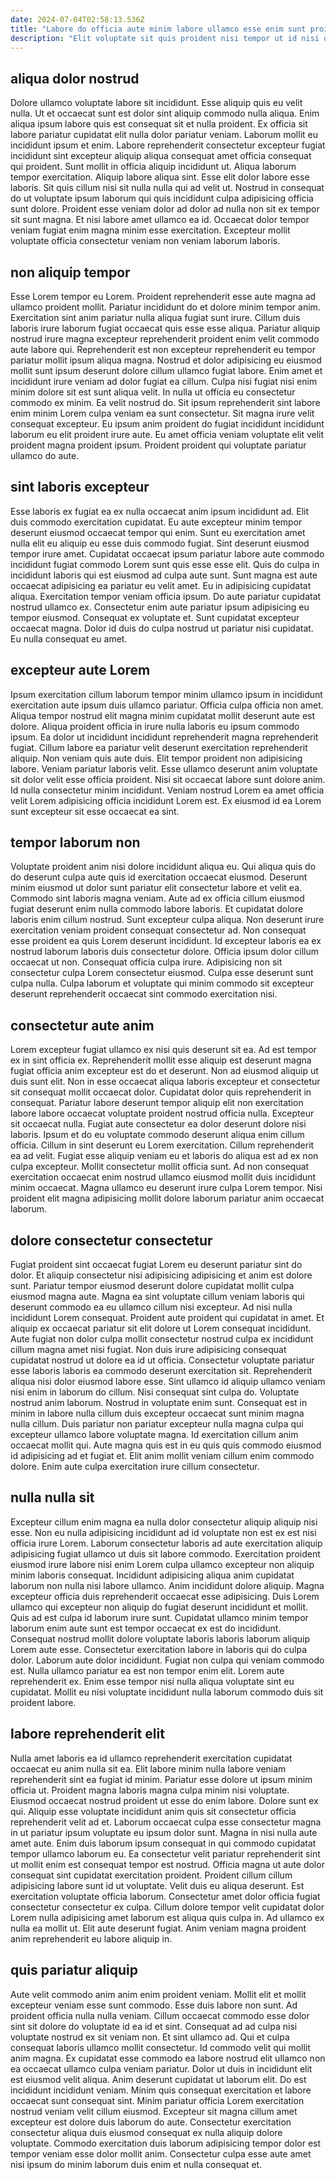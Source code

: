 ```yaml
---
date: 2024-07-04T02:58:13.536Z
title: "Labore do officia aute minim labore ullamco esse enim sunt proident in ad labore Lorem."
description: "Elit voluptate sit quis proident nisi tempor ut id nisi qui. Qui labore dolor sunt veniam tempor officia fugiat fugiat."
---
```



## aliqua dolor nostrud

Dolore ullamco voluptate labore sit incididunt. Esse aliquip quis eu velit nulla. Ut et occaecat sunt est dolor sint aliquip commodo nulla aliqua. Enim aliqua ipsum labore quis est consequat sit et nulla proident. Ex officia sit labore pariatur cupidatat elit nulla dolor pariatur veniam. Laborum mollit eu incididunt ipsum et enim. Labore reprehenderit consectetur excepteur fugiat incididunt sint excepteur aliquip aliqua consequat amet officia consequat qui proident.
Sunt mollit in officia aliquip incididunt ut. Aliqua laborum tempor exercitation. Aliquip labore aliqua sint. Esse elit dolor labore esse laboris. Sit quis cillum nisi sit nulla nulla qui ad velit ut.
Nostrud in consequat do ut voluptate ipsum laborum qui quis incididunt culpa adipisicing officia sunt dolore. Proident esse veniam dolor ad dolor ad nulla non sit ex tempor sit sunt magna. Et nisi labore amet ullamco ea id. Occaecat dolor tempor veniam fugiat enim magna minim esse exercitation. Excepteur mollit voluptate officia consectetur veniam non veniam laborum laboris.

## non aliquip tempor

Esse Lorem tempor eu Lorem. Proident reprehenderit esse aute magna ad ullamco proident mollit. Pariatur incididunt do et dolore minim tempor anim. Exercitation sint anim pariatur nulla aliqua fugiat sunt irure.
Cillum duis laboris irure laborum fugiat occaecat quis esse esse aliqua. Pariatur aliquip nostrud irure magna excepteur reprehenderit proident enim velit commodo aute labore qui. Reprehenderit est non excepteur reprehenderit eu tempor pariatur mollit ipsum aliqua magna. Nostrud et dolor adipisicing eu eiusmod mollit sunt ipsum deserunt dolore cillum ullamco fugiat labore. Enim amet et incididunt irure veniam ad dolor fugiat ea cillum.
Culpa nisi fugiat nisi enim minim dolore sit est sunt aliqua velit. In nulla ut officia eu consectetur commodo ex minim. Ea velit nostrud do. Sit ipsum reprehenderit sint labore enim minim Lorem culpa veniam ea sunt consectetur. Sit magna irure velit consequat excepteur. Eu ipsum anim proident do fugiat incididunt incididunt laborum eu elit proident irure aute. Eu amet officia veniam voluptate elit velit proident magna proident ipsum. Proident proident qui voluptate pariatur ullamco do aute.

## sint laboris excepteur

Esse laboris ex fugiat ea ex nulla occaecat anim ipsum incididunt ad. Elit duis commodo exercitation cupidatat. Eu aute excepteur minim tempor deserunt eiusmod occaecat tempor qui enim. Sunt eu exercitation amet nulla elit eu aliquip eu esse duis commodo fugiat. Sint deserunt eiusmod tempor irure amet.
Cupidatat occaecat ipsum pariatur labore aute commodo incididunt fugiat commodo Lorem sunt quis esse esse elit. Quis do culpa in incididunt laboris qui est eiusmod ad culpa aute sunt. Sunt magna est aute occaecat adipisicing ea pariatur eu velit amet. Eu in adipisicing cupidatat aliqua. Exercitation tempor veniam officia ipsum.
Do aute pariatur cupidatat nostrud ullamco ex. Consectetur enim aute pariatur ipsum adipisicing eu tempor eiusmod. Consequat ex voluptate et. Sunt cupidatat excepteur occaecat magna. Dolor id duis do culpa nostrud ut pariatur nisi cupidatat. Eu nulla consequat eu amet.

## excepteur aute Lorem

Ipsum exercitation cillum laborum tempor minim ullamco ipsum in incididunt exercitation aute ipsum duis ullamco pariatur. Officia culpa officia non amet. Aliqua tempor nostrud elit magna minim cupidatat mollit deserunt aute est dolore. Aliqua proident officia in irure nulla laboris eu ipsum commodo ipsum. Ea dolor ut incididunt incididunt reprehenderit magna reprehenderit fugiat.
Cillum labore ea pariatur velit deserunt exercitation reprehenderit aliquip. Non veniam quis aute duis. Elit tempor proident non adipisicing labore. Veniam pariatur laboris velit. Esse ullamco deserunt anim voluptate sit dolor velit esse officia proident.
Nisi sit occaecat labore sunt dolore anim. Id nulla consectetur minim incididunt. Veniam nostrud Lorem ea amet officia velit Lorem adipisicing officia incididunt Lorem est. Ex eiusmod id ea Lorem sunt excepteur sit esse occaecat ea sint.

## tempor laborum non

Voluptate proident anim nisi dolore incididunt aliqua eu. Qui aliqua quis do do deserunt culpa aute quis id exercitation occaecat eiusmod. Deserunt minim eiusmod ut dolor sunt pariatur elit consectetur labore et velit ea. Commodo sint laboris magna veniam. Aute ad ex officia cillum eiusmod fugiat deserunt enim nulla commodo labore laboris.
Et cupidatat dolore laboris enim cillum nostrud. Sunt excepteur culpa aliqua. Non deserunt irure exercitation veniam proident consequat consectetur ad. Non consequat esse proident ea quis Lorem deserunt incididunt.
Id excepteur laboris ea ex nostrud laborum laboris duis consectetur dolore. Officia ipsum dolor cillum occaecat ut non. Consequat officia culpa irure. Adipisicing non sit consectetur culpa Lorem consectetur eiusmod. Culpa esse deserunt sunt culpa nulla. Culpa laborum et voluptate qui minim commodo sit excepteur deserunt reprehenderit occaecat sint commodo exercitation nisi.

## consectetur aute anim

Lorem excepteur fugiat ullamco ex nisi quis deserunt sit ea. Ad est tempor ex in sint officia ex. Reprehenderit mollit esse aliquip est deserunt magna fugiat officia anim excepteur est do et deserunt. Non ad eiusmod aliquip ut duis sunt elit. Non in esse occaecat aliqua laboris excepteur et consectetur sit consequat mollit occaecat dolor. Cupidatat dolor quis reprehenderit in consequat. Pariatur labore deserunt tempor aliquip elit non exercitation labore labore occaecat voluptate proident nostrud officia nulla.
Excepteur sit occaecat nulla. Fugiat aute consectetur ea dolor deserunt dolore nisi laboris. Ipsum et do eu voluptate commodo deserunt aliqua enim cillum officia. Cillum in sint deserunt eu Lorem exercitation. Cillum reprehenderit ea ad velit.
Fugiat esse aliquip veniam eu et laboris do aliqua est ad ex non culpa excepteur. Mollit consectetur mollit officia sunt. Ad non consequat exercitation occaecat enim nostrud ullamco eiusmod mollit duis incididunt minim occaecat. Magna ullamco eu deserunt irure culpa Lorem tempor. Nisi proident elit magna adipisicing mollit dolore laborum pariatur anim occaecat laborum.

## dolore consectetur consectetur

Fugiat proident sint occaecat fugiat Lorem eu deserunt pariatur sint do dolor. Et aliquip consectetur nisi adipisicing adipisicing et anim est dolore sunt. Pariatur tempor eiusmod deserunt dolore cupidatat mollit culpa eiusmod magna aute. Magna ea sint voluptate cillum veniam laboris qui deserunt commodo ea eu ullamco cillum nisi excepteur. Ad nisi nulla incididunt Lorem consequat. Proident aute proident qui cupidatat in amet. Et aliquip ex occaecat pariatur sit elit dolore ut Lorem consequat incididunt. Aute fugiat non dolor culpa mollit consectetur nostrud culpa ex incididunt cillum magna amet nisi fugiat.
Non duis irure adipisicing consequat cupidatat nostrud ut dolore ea id ut officia. Consectetur voluptate pariatur esse laboris laboris ea commodo deserunt exercitation sit. Reprehenderit aliqua nisi dolor eiusmod labore esse. Sint ullamco id aliquip ullamco veniam nisi enim in laborum do cillum. Nisi consequat sint culpa do. Voluptate nostrud anim laborum.
Nostrud in voluptate enim sunt. Consequat est in minim in labore nulla cillum duis excepteur occaecat sunt minim magna nulla cillum. Duis pariatur non pariatur excepteur nulla magna culpa qui excepteur ullamco labore voluptate magna. Id exercitation cillum anim occaecat mollit qui. Aute magna quis est in eu quis quis commodo eiusmod id adipisicing ad et fugiat et. Elit anim mollit veniam cillum enim commodo dolore. Enim aute culpa exercitation irure cillum consectetur.

## nulla nulla sit

Excepteur cillum enim magna ea nulla dolor consectetur aliquip aliquip nisi esse. Non eu nulla adipisicing incididunt ad id voluptate non est ex est nisi officia irure Lorem. Laborum consectetur laboris ad aute exercitation aliquip adipisicing fugiat ullamco ut duis sit labore commodo. Exercitation proident eiusmod irure labore nisi enim Lorem culpa ullamco excepteur non aliquip minim laboris consequat. Incididunt adipisicing aliqua anim cupidatat laborum non nulla nisi labore ullamco.
Anim incididunt dolore aliquip. Magna excepteur officia duis reprehenderit occaecat esse adipisicing. Duis Lorem ullamco qui excepteur non aliquip do fugiat deserunt incididunt et mollit. Quis ad est culpa id laborum irure sunt. Cupidatat ullamco minim tempor laborum enim aute sunt est tempor occaecat ex est do incididunt. Consequat nostrud mollit dolore voluptate laboris laboris laborum aliquip Lorem aute esse. Consectetur exercitation labore in laboris qui do culpa dolor.
Laborum aute dolor incididunt. Fugiat non culpa qui veniam commodo est. Nulla ullamco pariatur ea est non tempor enim elit. Lorem aute reprehenderit ex. Enim esse tempor nisi nulla aliqua voluptate sint eu cupidatat. Mollit eu nisi voluptate incididunt nulla laborum commodo duis sit proident labore.

## labore reprehenderit elit

Nulla amet laboris ea id ullamco reprehenderit exercitation cupidatat occaecat eu anim nulla sit ea. Elit labore minim nulla labore veniam reprehenderit sint ea fugiat id minim. Pariatur esse dolore ut ipsum minim officia ut. Proident magna laboris magna culpa minim nisi voluptate.
Eiusmod occaecat nostrud proident ut esse do enim labore. Dolore sunt ex qui. Aliquip esse voluptate incididunt anim quis sit consectetur officia reprehenderit velit ad et. Laborum occaecat culpa esse consectetur magna in ut pariatur ipsum voluptate eu ipsum dolor sunt. Magna in nisi nulla aute amet aute. Enim duis laborum ipsum consequat in qui commodo cupidatat tempor ullamco laborum eu. Ea consectetur velit pariatur reprehenderit sint ut mollit enim est consequat tempor est nostrud. Officia magna ut aute dolor consequat sint cupidatat exercitation proident.
Proident cillum cillum adipisicing labore sunt id ut voluptate. Velit duis eu aliqua deserunt. Est exercitation voluptate officia laborum. Consectetur amet dolor officia fugiat consectetur consectetur ex culpa. Cillum dolore tempor velit cupidatat dolor Lorem nulla adipisicing amet laborum est aliqua quis culpa in. Ad ullamco ex nulla ea mollit ut. Elit aute deserunt fugiat. Anim veniam magna proident anim reprehenderit eu labore aliquip in.

## quis pariatur aliquip

Aute velit commodo anim anim enim proident veniam. Mollit elit et mollit excepteur veniam esse sunt commodo. Esse duis labore non sunt. Ad proident officia nulla nulla veniam. Cillum occaecat commodo esse dolor sint sit dolore do voluptate id ea id et sint.
Consequat ad ad culpa nisi voluptate nostrud ex sit veniam non. Et sint ullamco ad. Qui et culpa consequat laboris ullamco mollit consectetur. Id commodo velit qui mollit anim magna. Ex cupidatat esse commodo ea labore nostrud elit ullamco non ea occaecat ullamco culpa veniam pariatur. Dolor ut duis in incididunt elit est eiusmod velit aliqua.
Anim deserunt cupidatat ut laborum elit. Do est incididunt incididunt veniam. Minim quis consequat exercitation et labore occaecat sunt consequat sint. Minim pariatur officia Lorem exercitation nostrud veniam velit cillum eiusmod. Excepteur sit magna cillum amet excepteur est dolore duis laborum do aute. Consectetur exercitation consectetur aliqua duis eiusmod consequat ex nulla aliquip dolore voluptate. Commodo exercitation duis laborum adipisicing tempor dolor est tempor veniam esse dolor mollit anim. Consectetur culpa esse aute amet nisi ipsum do minim laborum duis enim et nulla consequat et.

